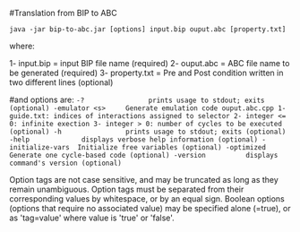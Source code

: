 #Translation from BIP to ABC

`java -jar bip-to-abc.jar [options] input.bip ouput.abc [property.txt]`

where:

1- input.bip    = input BIP file name (required)
2- ouput.abc    = ABC file name to be generated (required)
3- property.txt = Pre and Post condition written in two different lines (optional)

#and options are:
`
-?                prints usage to stdout; exits (optional)
-emulator <s>     Generate emulation code ouput.abc.cpp
                    1- guide.txt: indices of interactions assigned to selector
                    2- integer <= 0: infinite exection
                    3- integer > 0: number of cycles to be executed
                   (optional)
-h                prints usage to stdout; exits (optional)
-help             displays verbose help information (optional)
-initialize-vars  Initialize free variables (optional)
-optimized        Generate one cycle-based code (optional)
-version          displays command's version (optional)
`

Option tags are not case sensitive, and may be truncated as long as they remain unambiguous.  Option tags must be separated from their corresponding values by whitespace, or by an equal sign.  Boolean options (options that require no associated value) may be specified alone (=true), or as 'tag=value' where value is 'true' or 'false'.
